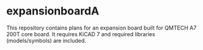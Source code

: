 # expansionboardA

This repository contains plans for an expansion board built for QMTECH A7 200T core board.
It requires KiCAD 7 and required libraries (models/symbols) are included.

